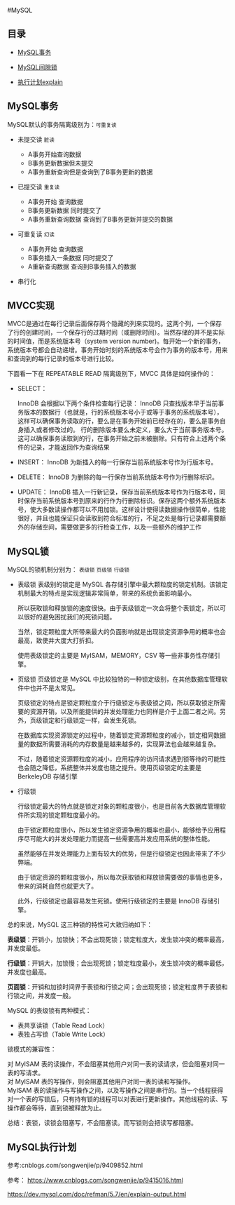 #MySQL

## 目录

- [MySQL事务](#MySQL事务)

- [MySQL间隙锁](#间隙锁)

- [执行计划explain](#MySQL执行计划)

## MySQL事务 
MySQL默认的事务隔离级别为：`可重复读`
- 未提交读   `脏读`  
    - A事务开始查询数据
    - B事务更新数据但未提交
    - A事务重新查询但是查询到了B事务更新的数据
    
- 已提交读  `重复读`
    - A事务开始 查询数据
    - B事务更新数据 同时提交了
    - A事务重新查询数据 查询到了B事务更新并提交的数据
    
- 可重复读   `幻读`
    - A事务开始 查询数据
    - B事务插入一条数据 同时提交了
    - A重新查询数据 查询到B事务插入的数据
    
- 串行化

## MVCC实现

MVCC是通过在每行记录后面保存两个隐藏的列来实现的。这两个列，一个保存了行的创建时间，一个保存行的过期时间（或删除时间）。当然存储的并不是实际的时间值，而是系统版本号（system version number)。每开始一个新的事务，系统版本号都会自动递增。事务开始时刻的系统版本号会作为事务的版本号，用来和查询到的每行记录的版本号进行比较。

下面看一下在 REPEATABLE READ 隔离级别下，MVCC 具体是如何操作的：

- SELECT：

    InnoDB 会根据以下两个条件检查每行记录：
    InnoDB 只查找版本早于当前事务版本的数据行（也就是，行的系统版本号小于或等于事务的系统版本号），这样可以确保事务读取的行，要么是在事务开始前已经存在的，要么是事务自身插入或者修改过的。
    行的删除版本要么未定义，要么大于当前事务版本号。这可以确保事务读取到的行，在事务开始之前未被删除。只有符合上述两个条件的记录，才能返回作为查询结果
- INSERT：
    InnoDB 为新插入的每一行保存当前系统版本号作为行版本号。
- DELETE：
    InnoDB 为删除的每一行保存当前系统版本号作为行删除标识。
- UPDATE：
    InnoDB 插入一行新记录，保存当前系统版本号作为行版本号，同时保存当前系统版本号到原来的行作为行删除标识。保存这两个额外系统版本号，使大多数读操作都可以不用加锁。这样设计使得读数据操作很简单，性能很好，并且也能保证只会读取到符合标准的行，不足之处是每行记录都需要额外的存储空间，需要做更多的行检查工作，以及一些额外的维护工作

## MySQL锁

MySQL的锁机制分别为： `表级锁` `页级锁` `行级锁`

- 表级锁
    表级别的锁定是 MySQL 各存储引擎中最大颗粒度的锁定机制。该锁定机制最大的特点是实现逻辑非常简单，带来的系统负面影响最小。
    
    所以获取锁和释放锁的速度很快。由于表级锁定一次会将整个表锁定，所以可以很好的避免困扰我们的死锁问题。
    
    当然，锁定颗粒度大所带来最大的负面影响就是出现锁定资源争用的概率也会最高，致使并大度大打折扣。
    
    使用表级锁定的主要是 MyISAM，MEMORY，CSV 等一些非事务性存储引擎。
  
- 页级锁
    页级锁定是 MySQL 中比较独特的一种锁定级别，在其他数据库管理软件中也并不是太常见。
    
    页级锁定的特点是锁定颗粒度介于行级锁定与表级锁之间，所以获取锁定所需要的资源开销，以及所能提供的并发处理能力也同样是介于上面二者之间。另外，页级锁定和行级锁定一样，会发生死锁。
    
    在数据库实现资源锁定的过程中，随着锁定资源颗粒度的减小，锁定相同数据量的数据所需要消耗的内存数量是越来越多的，实现算法也会越来越复杂。
    
    不过，随着锁定资源颗粒度的减小，应用程序的访问请求遇到锁等待的可能性也会随之降低，系统整体并发度也随之提升。使用页级锁定的主要是 BerkeleyDB 存储引擎
    
- 行级锁

    行级锁定最大的特点就是锁定对象的颗粒度很小，也是目前各大数据库管理软件所实现的锁定颗粒度最小的。
    
    由于锁定颗粒度很小，所以发生锁定资源争用的概率也最小，能够给予应用程序尽可能大的并发处理能力而提高一些需要高并发应用系统的整体性能。
    
    虽然能够在并发处理能力上面有较大的优势，但是行级锁定也因此带来了不少弊端。
    
    由于锁定资源的颗粒度很小，所以每次获取锁和释放锁需要做的事情也更多，带来的消耗自然也就更大了。
    
    此外，行级锁定也最容易发生死锁。使用行级锁定的主要是 InnoDB 存储引擎。
    
    
总的来说，MySQL 这三种锁的特性可大致归纳如下：

**表级锁**：开销小，加锁快；不会出现死锁；锁定粒度大，发生锁冲突的概率最高，并发度最低。

**行级锁**：开销大，加锁慢；会出现死锁；锁定粒度最小，发生锁冲突的概率最低，并发度也最高。

**页面锁**：开销和加锁时间界于表锁和行锁之间；会出现死锁；锁定粒度界于表锁和行锁之间，并发度一般。


MySQL 的表级锁有两种模式：

- 表共享读锁（Table Read Lock）
- 表独占写锁（Table Write Lock）

锁模式的兼容性：

对 MyISAM 表的读操作，不会阻塞其他用户对同一表的读请求，但会阻塞对同一表的写请求。   
对 MyISAM 表的写操作，则会阻塞其他用户对同一表的读和写操作。     
MyISAM 表的读操作与写操作之间，以及写操作之间是串行的。当一个线程获得对一个表的写锁后，只有持有锁的线程可以对表进行更新操作。其他线程的读、写操作都会等待，直到锁被释放为止。


总结：表锁，读锁会阻塞写，不会阻塞读。而写锁则会把读写都阻塞。

## MySQL执行计划

参考:cnblogs.com/songwenjie/p/9409852.html



参考：
https://www.cnblogs.com/songwenjie/p/9415016.html

https://dev.mysql.com/doc/refman/5.7/en/explain-output.html